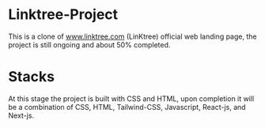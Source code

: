 # Linktree-Project
This is a clone of www.linktree.com (LinKtree) official web landing page, the project is still ongoing and about 50% completed.

# Stacks 
At this stage the project is built with CSS and HTML, upon completion it will be a combination of CSS, HTML, Tailwind-CSS, Javascript, React-js, and Next-js.

